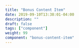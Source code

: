 ```yaml
---
title: "Bonus Content Item"
date: 2019-09-10T13:38:01-04:00
description: ""
draft: false
tags: ["component"]
weight: 99
component: "bonus-content-item"
---
```

